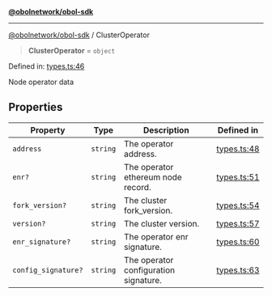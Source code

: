 [**@obolnetwork/obol-sdk**](../index.md)

***

[@obolnetwork/obol-sdk](../index.md) / ClusterOperator

> **ClusterOperator** = `object`

Defined in: [types.ts:46](https://github.com/ObolNetwork/obol-sdk/blob/02533ab878b3f13dbe6c0029828624f75ecbe185/src/types.ts#L46)

Node operator data

## Properties

| Property | Type | Description | Defined in |
| ------ | ------ | ------ | ------ |
| <a id="address"></a> `address` | `string` | The operator address. | [types.ts:48](https://github.com/ObolNetwork/obol-sdk/blob/02533ab878b3f13dbe6c0029828624f75ecbe185/src/types.ts#L48) |
| <a id="enr"></a> `enr?` | `string` | The operator ethereum node record. | [types.ts:51](https://github.com/ObolNetwork/obol-sdk/blob/02533ab878b3f13dbe6c0029828624f75ecbe185/src/types.ts#L51) |
| <a id="fork_version"></a> `fork_version?` | `string` | The cluster fork_version. | [types.ts:54](https://github.com/ObolNetwork/obol-sdk/blob/02533ab878b3f13dbe6c0029828624f75ecbe185/src/types.ts#L54) |
| <a id="version"></a> `version?` | `string` | The cluster version. | [types.ts:57](https://github.com/ObolNetwork/obol-sdk/blob/02533ab878b3f13dbe6c0029828624f75ecbe185/src/types.ts#L57) |
| <a id="enr_signature"></a> `enr_signature?` | `string` | The operator enr signature. | [types.ts:60](https://github.com/ObolNetwork/obol-sdk/blob/02533ab878b3f13dbe6c0029828624f75ecbe185/src/types.ts#L60) |
| <a id="config_signature"></a> `config_signature?` | `string` | The operator configuration signature. | [types.ts:63](https://github.com/ObolNetwork/obol-sdk/blob/02533ab878b3f13dbe6c0029828624f75ecbe185/src/types.ts#L63) |
